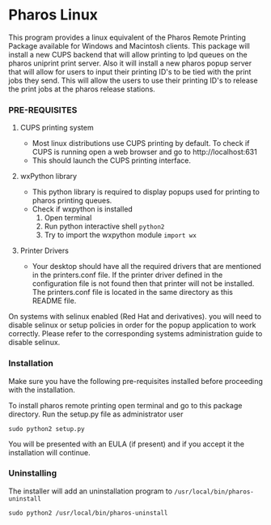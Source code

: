 # Pharos Linux
This program provides a linux equivalent of the Pharos Remote Printing Package available for Windows and Macintosh clients. This package will install a new CUPS backend that will allow printing to lpd queues on the pharos uniprint print server. Also it will install a new pharos popup server that will allow for users to input their printing ID's to be tied with the print jobs they send. This will allow the users to use their printing ID's to release the print jobs at the pharos release stations.

### PRE-REQUISITES
1. CUPS printing system
	- Most linux distributions use CUPS printing by default. To check if CUPS is running open a web browser and go to http://localhost:631
	- This should launch the CUPS printing interface.

2. wxPython library
	- This python library is required to display popups used for printing to pharos printing queues.
	- Check if wxpython is installed
		1. Open terminal
		2. Run python interactive shell `python2`
		3. Try to import the wxpython module `import wx`

3. Printer Drivers
	- Your desktop should have all the required drivers that are mentioned in the printers.conf file. If the printer driver defined in the configuration file is not found then that printer will not be installed. The printers.conf file is located in the same directory as this README file.

On systems with selinux enabled (Red Hat and derivatives). you will need to disable selinux or setup policies in order for the popup application to work correctly. Please refer to the corresponding systems administration guide to disable selinux.

### Installation
Make sure you have the following pre-requisites installed before proceeding with the installation.

To install pharos remote printing open terminal and go to this package directory. Run the setup.py file as administrator user

```
sudo python2 setup.py
```

You will be presented with an EULA (if present) and if you accept it the installation will continue.

### Uninstalling
The installer will add an uninstallation program to `/usr/local/bin/pharos-uninstall`

```
sudo python2 /usr/local/bin/pharos-uninstall
```
